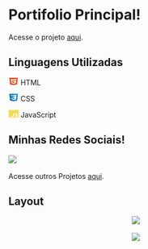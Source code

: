 # Portifolio Principal!

<p>Acesse o projeto <a href="https://limadev-max.github.io/Novo-Portifolio-update/">aqui</a>.</p>

## Linguagens Utilizadas
  <p><img alt="HTML" height="15" width="20" src="https://raw.githubusercontent.com/devicons/devicon/master/icons/html5/html5-original.svg">  HTML</p>
  <p><img alt="CSS" height="15" width="20" src="https://raw.githubusercontent.com/devicons/devicon/master/icons/css3/css3-original.svg"> CSS</p>
  <p><img alt="Js" height="15" width="20" src="https://raw.githubusercontent.com/devicons/devicon/master/icons/javascript/javascript-plain.svg"> JavaScript<p/>


## Minhas Redes Sociais!

<a href="https://www.instagram.com/felipe_0ficial/?hl=pt-br" target="_blank"><img src="https://img.shields.io/badge/-Instagram-%23E4405F?style=for-the-badge&logo=instagram&logoColor=white" target="_blank"></a>



<p>Acesse outros Projetos <a href="https://github.com/LimaDev-Max?tab=repositories" target="_blank">aqui</a>.</p>

## Layout 

<p align="center">
  <img src="https://raw.githubusercontent.com/LimaDev-Max/Novo-Portifolio-update/main/videos/ezgif.com-gif-maker.gif">
</p>

<div align="center">
    <img alingn="center"  width="140" src="https://github.com/LimaDev-Max/LimaDev-Max/blob/main/.github/giphy.gif?raw=true">
</div>





 
